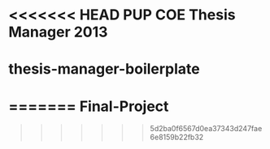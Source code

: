 <<<<<<< HEAD
PUP COE Thesis Manager 2013
=======
thesis-manager-boilerplate
==========================
=======
Final-Project
=============
>>>>>>> 5d2ba0f6567d0ea37343d247fae6e8159b22fb32
